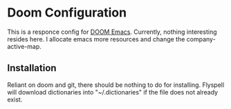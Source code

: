 # Doom Configuration

This is a responce config for [DOOM
Emacs](https://github.com/hlissner/doom-emacs). Currently, nothing interesting
resides here. I allocate emacs more resources and change the company-active-map.

## Installation

Reliant on doom and git, there should be nothing to do for installing. Flyspell
will download dictionaries into "~/.dictionaries" if the file does not already
exist.
